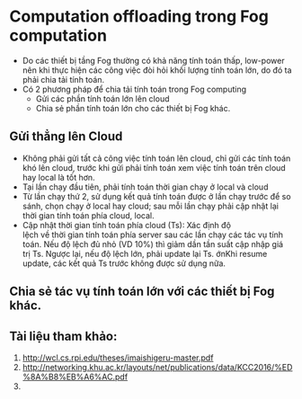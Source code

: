 # Computation offloading trong Fog computation

- Do các thiết bị tầng Fog thường có khả năng tính toán thấp, low-power nên khi thực hiện các công việc đòi hỏi khối lượng tính toán lớn, do đó ta phải chia tải tính toán.
- Có 2 phương pháp để chia tải tính toán trong Fog computing 
    * Gửi các phần tính toán lớn lên cloud
    * Chia sẻ phần tính toán lớn cho các thiết bị Fog khác.

## Gửi thẳng lên Cloud

- Không phải gửi tất cả công việc tính toán lên cloud, chỉ gửi các tính toán khó lên cloud, trước khi gửi phải tính toán xem việc tính toán trên cloud hay local là tốt hơn.
- Tại lần chạy đầu tiên, phải tính toán thời gian chạy ở local và cloud
- Từ lần chạy thứ 2, sử dụng kết quả tính toán được ở lần chạy trước để so sánh, chọn chạy ở local hay cloud; sau mỗi lần chạy phải cập nhật lại thời gian tính toán phía cloud, local.
- Cập nhật thời gian tính toán phía cloud (Ts): Xác định độ lệch về thời gian tính toán phía server sau các lần chạy các tác vụ tính toán. Nếu độ lệch đủ nhỏ (VD 10%) thì giảm dần tần suất cập nhập giá trị Ts. Ngược lại, nếu độ lệch lớn, phải update lại Ts. ớnKhi resume update, các kết quả Ts trước không được sử dụng nữa. 

## Chia sẻ tác vụ tính toán lớn với các thiết bị Fog khác.




## Tài liệu tham khảo:
1. http://wcl.cs.rpi.edu/theses/imaishigeru-master.pdf
2. http://networking.khu.ac.kr/layouts/net/publications/data/KCC2016/%ED%8A%B8%EB%A6%AC.pdf
3. 
